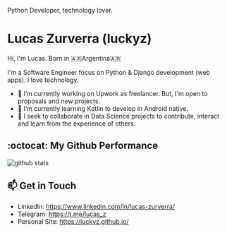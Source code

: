Python Developer, technology lover.

# Lucas Zurverra (luckyz)

Hi, I'm Lucas. Born in :argentina:Argentina:argentina:

I'm a Software Engineer focus on Python & Django development (web apps). I love technology.

- 🔭 I’m currently working on Upwork as freelancer. But, I'm open to proposals and new projects.
- 🌱 I’m currently learning Kotlin to develop in Android native.
- 👯 I seek to collaborate in Data Science projects to contribute, interact and learn from the experience of others. 

## :octocat: My Github Performance

![github stats](https://github-readme-stats.vercel.app/api?username=luckyz&show_icons=true)

## 📫 Get in Touch

- LinkedIn: https://www.linkedin.com/in/lucas-zurverra/
- Telegram: https://t.me/lucas_z
- Personal Site: https://luckyz.github.io/
